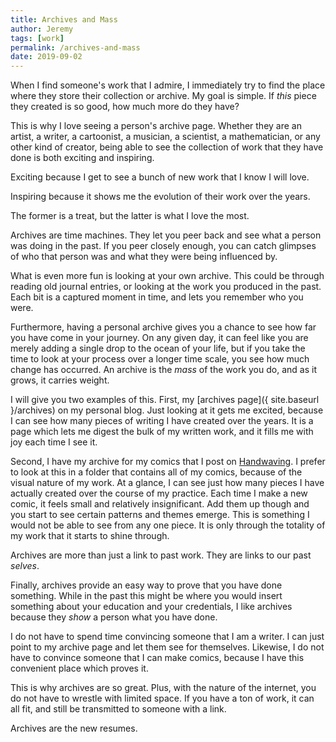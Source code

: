 ```yaml
---
title: Archives and Mass
author: Jeremy
tags: [work]
permalink: /archives-and-mass
date: 2019-09-02
---
```


When I find someone's work that I admire, I immediately try to find the place where they store their collection or archive. My goal is simple. If *this* piece they created is so good, how much more do they have?

This is why I love seeing a person's archive page. Whether they are an artist, a writer, a cartoonist, a musician, a scientist, a mathematician, or any other kind of creator, being able to see the collection of work that they have done is both exciting and inspiring.

Exciting because I get to see a bunch of new work that I know I will love.

Inspiring because it shows me the evolution of their work over the years.

The former is a treat, but the latter is what I love the most.

Archives are time machines. They let you peer back and see what a person was doing in the past. If you peer closely enough, you can catch glimpses of who that person was and what they were being influenced by.

What is even more fun is looking at your own archive. This could be through reading old journal entries, or looking at the work you produced in the past. Each bit is a captured moment in time, and lets you remember who you were.

Furthermore, having a personal archive gives you a chance to see how far you have come in your journey. On any given day, it can feel like you are merely adding a single drop to the ocean of your life, but if you take the time to look at your process over a longer time scale, you see how much change has occurred. An archive is the *mass* of the work you do, and as it grows, it carries weight.

I will give you two examples of this. First, my [archives page]({ site.baseurl }/archives) on my personal blog. Just looking at it gets me excited, because I can see how many pieces of writing I have created over the years. It is a page which lets me digest the bulk of my written work, and it fills me with joy each time I see it.

Second, I have my archive for my comics that I post on [Handwaving](https://handwaving.ca). I prefer to look at this in a folder that contains all of my comics, because of the visual nature of my work. At a glance, I can see just how many pieces I have actually created over the course of my practice. Each time I make a new comic, it feels small and relatively insignificant. Add them up though and you start to see certain patterns and themes emerge. This is something I would not be able to see from any one piece. It is only through the totality of my work that it starts to shine through.

Archives are more than just a link to past work. They are links to our past *selves*.

Finally, archives provide an easy way to prove that you have done something. While in the past this might be where you would insert something about your education and your credentials, I like archives because they *show* a person what you have done.

I do not have to spend time convincing someone that I am a writer. I can just point to my archive page and let them see for themselves. Likewise, I do not have to convince someone that I can make comics, because I have this convenient place which proves it.

This is why archives are so great. Plus, with the nature of the internet, you do not have to wrestle with limited space. If you have a ton of work, it can all fit, and still be transmitted to someone with a link.

Archives are the new resumes.
